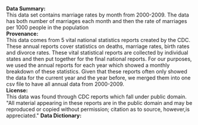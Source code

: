 **Data Summary:**  
This data set contains marriage rates by month from 2000-2009. The data has both number of marriages each month and then the rate of marriages per 1000 people in the population  
**Provenance:**  
This data comes from 5 vital national statistics reports created by the CDC.  These annual reports cover statistics on deaths, marriage rates, birth rates and divorce rates. These vital statistical reports are collected by individual states and then put together for the final national reports. For our purposes, we used the annual reports for each year which showed a monthly breakdown of these statistics. Given that these reports often only showed the data for the current year and the year before, we merged them into one csv file to have all annual data from 2000-2009.   
**License:**  
This data was found through CDC reports which fall under public domain. "All material appearing in these reports are in the public domain and may be
reproduced or copied without permission; citation as to source, however,is appreciated." 
**Data Dictionary:**  



